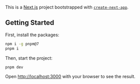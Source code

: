 This is a [Next.js](https://nextjs.org) project bootstrapped with [`create-next-app`](https://nextjs.org/docs/app/api-reference/cli/create-next-app).

## Getting Started

First, install the packages:

```bash
npm i -g pnpm@7
pnpm i
```

Then, start the project:

```bash
pnpm dev
```

Open [http://localhost:3000](http://localhost:3000) with your browser to see the result.
